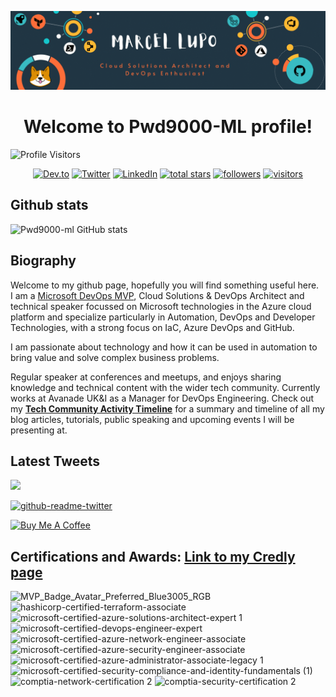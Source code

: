 ![Main](master.gif)

<h1 align="center">
  Welcome to Pwd9000-ML profile!
</h1>

![Profile Visitors](https://visitor-badge.glitch.me/badge?page_id=pwd9000-ml.pwd9000-ml)

<p align="center">
  <a href="https://dev.to/pwd9000">
    <img alt="Dev.to" title="Dev.to Blog" src="https://img.shields.io/badge/-DEV.TO%20BLOG-0A0A0A?style=for-the-badge&logo=devdotto&logoColor=white"></a>
  <a href="https://twitter.com/pwd9000?ref_src=twsrc%5Etfw">
    <img alt="Twitter" title="Twitter" src="https://img.shields.io/twitter/follow/Pwd9000?color=lightblue&label=%40pwd9000&logo=twitter&logoColor=white&style=for-the-badge"></a>
  <a href="https://www.linkedin.com/in/marcel-l-61b0a96b">
    <img alt="LinkedIn" title="LinkedIn" src="https://img.shields.io/badge/-Marcel%20Lupo-blue?style=for-the-badge&logo=Linkedin&logoColor=white/"></a>
  <a href="https://github.com/pwd9000-ML?tab=repositories&sort=stargazers">
    <img alt="total stars" title="Total stars on GitHub" src="https://img.shields.io/github/stars/Pwd9000-ML?logo=github&logoColor=white&style=for-the-badge"/></a>
  <a href="https://github.com/Pwd9000-ML?tab=followers">
    <img alt="followers" title="Follow me on Github" src="https://img.shields.io/github/followers/Pwd9000-ML?style=for-the-badge&logo=github&logoColor=white"/></a>
  <a href="https://visitor-badge.glitch.me/badge?page_id=pwd9000-ml.pwd9000-ml">
    <img alt="visitors" title="GitHub Profile Visits" src="https://visitor-badge.glitch.me/badge?page_id=pwd9000-ml.pwd9000-ml"/></a>
</p>

## Github stats

![Pwd9000-ml GitHub stats](https://github-readme-stats.vercel.app/api?username=Pwd9000-ML&theme=vue-dark&show_icons=true)

## Biography

Welcome to my github page, hopefully you will find something useful here.  
I am a [Microsoft DevOps MVP](https://mvp.microsoft.com/en-us/PublicProfile/5004771?fullName=Marcel%20Lupo), Cloud Solutions & DevOps Architect and technical speaker focussed on Microsoft technologies in the Azure cloud platform and specialize particularly in Automation, DevOps and Developer Technologies, with a strong focus on IaC, Azure DevOps and GitHub.

I am passionate about technology and how it can be used in automation to bring value and solve complex business problems.

Regular speaker at conferences and meetups, and enjoys sharing knowledge and technical content with the wider tech community. Currently works at Avanade UK&I as a Manager for DevOps Engineering.
Check out my **[Tech Community Activity Timeline](https://dev.to/pwd9000/my-tech-community-activity-timeline-57lf)** for a summary and timeline of all my blog articles, tutorials, public speaking and upcoming events I will be presenting at.  

## Latest Tweets

[<img src="https://img.shields.io/badge/-Follow-blue?style=for-the-badge&logo=twitter&logoColor=white"/>](https://twitter.com/pwd9000?ref_src=twsrc%5Etfw")

[![github-readme-twitter](https://github-readme-twitter.gazf.vercel.app/api?id=pwd9000&layout=wide)](https://github.com/gazf/github-readme-twitter)

<a href="https://www.buymeacoffee.com/pwd9000" target="_blank"><img src="https://cdn.buymeacoffee.com/buttons/default-yellow.png" alt="Buy Me A Coffee" height="41" width="174"></a>

## Certifications and Awards: [Link to my Credly page](https://www.credly.com/users/marcel-lupo/badges)

![MVP_Badge_Avatar_Preferred_Blue3005_RGB](https://user-images.githubusercontent.com/44137582/161389893-def07215-9f14-4e91-a026-0e3508b05235.jpg) ![hashicorp-certified-terraform-associate](https://user-images.githubusercontent.com/44137582/161390085-b8cf3410-4f8c-4763-a764-e5c4c0e3a23d.png) ![microsoft-certified-azure-solutions-architect-expert 1](https://user-images.githubusercontent.com/44137582/161390188-410ae0c9-d30c-46c5-8b11-ac8621c4300c.png) ![microsoft-certified-devops-engineer-expert](https://user-images.githubusercontent.com/44137582/161390189-4c03109f-475e-4cc3-80be-cae2f34b5209.png) ![microsoft-certified-azure-network-engineer-associate](https://user-images.githubusercontent.com/44137582/161390185-d21c8969-5315-449f-b133-87f08dcda379.png) ![microsoft-certified-azure-security-engineer-associate](https://user-images.githubusercontent.com/44137582/161390186-d285bace-8bf8-4a2b-838a-3b9e3cb7e932.png) ![microsoft-certified-azure-administrator-associate-legacy 1](https://user-images.githubusercontent.com/44137582/161390190-dd2f54c1-b55c-414a-9efb-006335c3c217.png) ![microsoft-certified-security-compliance-and-identity-fundamentals (1)](https://user-images.githubusercontent.com/44137582/161390363-8e630c93-99f6-42a5-86a7-1a8686c7e0e0.png) ![comptia-network-certification 2](https://user-images.githubusercontent.com/44137582/161390110-82c7f761-b772-40c6-9435-28db73e4bd36.png) ![comptia-security-certification 2](https://user-images.githubusercontent.com/44137582/161390111-f36af7b5-97bf-4b19-bfcd-cfbd9df1ba22.png)
